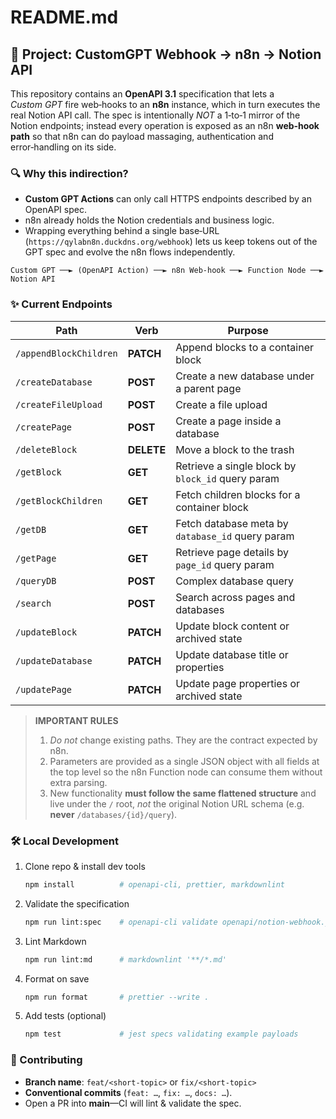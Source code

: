 # README.md

## 📑 Project: CustomGPT Webhook → n8n → Notion API

This repository contains an **OpenAPI 3.1** specification that lets a *Custom GPT* fire web‑hooks to an **n8n** instance, which in turn executes the real Notion API call.
The spec is intentionally *NOT* a 1‑to‑1 mirror of the Notion endpoints; instead every operation is exposed as an n8n **web‑hook path** so that n8n can do payload massaging, authentication and error‑handling on its side.

### 🔍 Why this indirection?

* **Custom GPT Actions** can only call HTTPS endpoints described by an OpenAPI spec.
* n8n already holds the Notion credentials and business logic.
* Wrapping everything behind a single base‑URL (`https://qylabn8n.duckdns.org/webhook`) lets us keep tokens out of the GPT spec and evolve the n8n flows independently.

```
Custom GPT ──► (OpenAPI Action) ──► n8n Web‑hook ──► Function Node ──► Notion API
```

### ✨ Current Endpoints


| Path | Verb | Purpose |
| ----- | ----- | ------- |
| `/appendBlockChildren` | **PATCH** | Append blocks to a container block |
| `/createDatabase` | **POST** | Create a new database under a parent page |
| `/createFileUpload` | **POST** | Create a file upload |
| `/createPage` | **POST** | Create a page inside a database |
| `/deleteBlock` | **DELETE** | Move a block to the trash |
| `/getBlock` | **GET** | Retrieve a single block by `block_id` query param |
| `/getBlockChildren` | **GET** | Fetch children blocks for a container block |
| `/getDB` | **GET** | Fetch database meta by `database_id` query param |
| `/getPage` | **GET** | Retrieve page details by `page_id` query param |
| `/queryDB` | **POST** | Complex database query |
| `/search` | **POST** | Search across pages and databases |
| `/updateBlock` | **PATCH** | Update block content or archived state |
| `/updateDatabase` | **PATCH** | Update database title or properties |
| `/updatePage` | **PATCH** | Update page properties or archived state |
> **IMPORTANT RULES**
>
> 1. *Do not* change existing paths. They are the contract expected by n8n.
> 2. Parameters are provided as a single JSON object with all fields at the top level so the n8n Function node can consume them without extra parsing.
> 3. New functionality **must follow the same flattened structure** and live under the `/` root, *not* the original Notion URL schema (e.g. **never** `/databases/{id}/query`).

### 🛠 Local Development

1. Clone repo & install dev tools

   ```bash
   npm install          # openapi-cli, prettier, markdownlint
   ```
2. Validate the specification

   ```bash
   npm run lint:spec    # openapi-cli validate openapi/notion-webhook.json
   ```
3. Lint Markdown

   ```bash
   npm run lint:md      # markdownlint '**/*.md'
   ```
4. Format on save

   ```bash
   npm run format       # prettier --write .
   ```
5. Add tests (optional)

   ```bash
   npm test             # jest specs validating example payloads
   ```

### 🤝 Contributing

* **Branch name**: `feat/<short-topic>` or `fix/<short-topic>`
* **Conventional commits** (`feat: …`, `fix: …`, `docs: …`).
* Open a PR into **main**—CI will lint & validate the spec.
